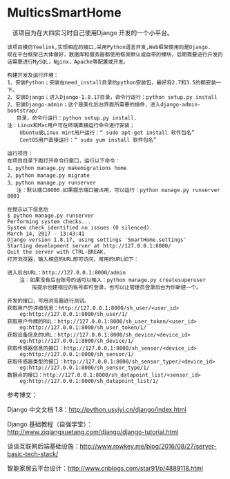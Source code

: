 # MulticsSmartHome

    该项目为在大四实习时自己使用Django 开发的一个小平台。		
    
    该项目模仿Yeelink,实现相应的接口,采用Python语言开发,Web框架使用的是Django.
    现在平台框架已大体做好，数据库和服务器都使用框架默认或自带的模块，后期需要进行开发的话需要进行MySQL，Nginx，Apache等配置或开发。

    构建开发及运行环境：
    1、安装Python；安装在need_install目录的python安装包，最好将2.7和3.5的都安装一下。
    2、安装Django；进入Django-1.8.17目录，命令行运行：python setup.py install
    2、安装Django-admin；这个是美化后台界面所需要的插件，进入django-admin-bootstrap/
       目录，命令行运行：python setup.py install.
    注：Linux和Mac用户可在终端直接运行命令进行安装；
        Ubuntu或Linux mint用户运行：“ sudo apt-get install 软件包名”
        CentOS用户直接运行：“ sudo yum install 软件包名”

    运行项目：
    在项目目录下面打开命令行窗口，运行以下命令：
    1、python manage.py makemigrations home
    2、python manage.py migrate
    3、python manage.py runserver 
       注：默认端口8000.如果提示端口被占用，可以运行：python manage.py runserver 8001

    在提示以下信息后
    $ python manage.py runserver
    Performing system checks...
    System check identified no issues (0 silenced).
    March 14, 2017 - 13:43:41
    Django version 1.8.17, using settings 'SmartHome.settings'
    Starting development server at http://127.0.0.1:8000/
    Quit the server with CTRL-BREAK.    
    打开浏览器，输入相应的URL即可访问，常用的URL如下：

    进入后台URL：http://127.0.0.1:8000/admin
        注：如果没有后台账号的话可以输入：python manage.py createsuperuser
            按提示创建相应的账号即可登录，也可以让管理员登录后台为你新建一个。

    开发的接口，可用浏览器进行测试。
    获取用户的详细信息：http://127.0.0.1:8000/sh_user/<user_id>
        eg:http://127.0.0.1:8000/sh_user/1/
    获取用户令牌的RUL：http://127.0.0.1:8000/sh_user_token/<user_id>
        eg:http://127.0.0.1:8000/sh_user_token/1/
    获取设备信息的URL：http://127.0.0.1:8000/sh_device/<device_id>
        eg:http://127.0.0.1:8000/sh_device/1/
    获取传感器信息的接口：http://127.0.0.1:8000/sh_sensor/<device_id>
        eg:http://127.0.0.1:8000/sh_sensor/1/
    获取传感器类型的接口：http://127.0.0.1:8000/sh_sensor_typer/<device_id>
        eg:http://127.0.0.1:8000/sh_sensor_type/1/
    数据点的接口：http://127.0.0.1:8000/sh_datapoint_list/<sensor_id>
        eg:http://127.0.0.1:8000/sh_datapoint_list/1/


参考博文：		

Django 中文文档 1.8：http://python.usyiyi.cn/django/index.html		

Django 基础教程（自强学堂）：http://www.ziqiangxuetang.com/django/django-tutorial.html		

谈谈互联网后端基础设施：http://www.rowkey.me/blog/2016/08/27/server-basic-tech-stack/		

智能家居云平台设计：http://www.cnblogs.com/star91/p/4889118.html		

